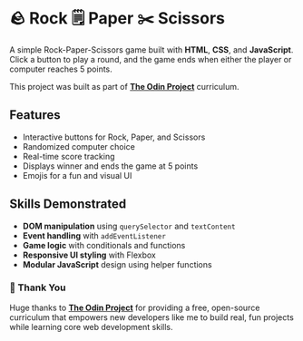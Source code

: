 # 🪨 Rock 🗒️ Paper ✂️ Scissors

A simple Rock-Paper-Scissors game built with **HTML**, **CSS**, and **JavaScript**.  
Click a button to play a round, and the game ends when either the player or computer reaches 5 points.

This project was built as part of [**The Odin Project**](https://www.theodinproject.com/) curriculum.

## Features

- Interactive buttons for Rock, Paper, and Scissors
- Randomized computer choice
- Real-time score tracking
- Displays winner and ends the game at 5 points
- Emojis for a fun and visual UI

## Skills Demonstrated

- **DOM manipulation** using `querySelector` and `textContent`
- **Event handling** with `addEventListener`
- **Game logic** with conditionals and functions
- **Responsive UI styling** with Flexbox
- **Modular JavaScript** design using helper functions

### 🧠 Thank You

Huge thanks to [**The Odin Project**](https://www.theodinproject.com/) for providing a free, open-source curriculum that empowers new developers like me to build real, fun projects while learning core web development skills.